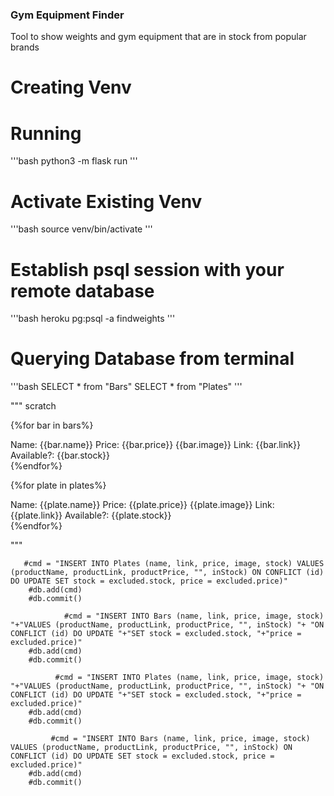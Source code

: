 ### Gym Equipment Finder
Tool to show weights and gym equipment that are in stock from popular brands

# Creating Venv

# Running
'''bash
python3 -m flask run
'''

# Activate Existing Venv
'''bash
source venv/bin/activate
'''

# Establish psql session with your remote database
'''bash
heroku pg:psql -a findweights
'''

# Querying Database from terminal
'''bash
SELECT * from "Bars"
SELECT * from "Plates"
'''

"""
scratch

  {%for bar in bars%}
                <div class="col-xl-3 col-lg-3 col-md-4 col-sm-6 col-3">
                    <span class="field-name">Name: </span>
                    <span class="field-value">{{bar.name}}</span>
                    <span class="field-name">Price: </span>
                    <span class="field-value">{{bar.price}}</span>
                    <span class="field-value">{{bar.image}}</span>
                    <span class="field-name">Link: </span>
                    <span class="field-value">{{bar.link}}</span>
                    <span class="field-name">Available?: </span>
                    <span class="field-value">{{bar.stock}}</span>
                </div>
    {%endfor%}



{%for plate in plates%}
                    <div class="col-xl-3 col-lg-3 col-md-4 col-sm-6 col-3">
                        <span class="field-name">Name: </span>
                        <span class="field-value">{{plate.name}}</span>
                        <span class="field-name">Price: </span>
                        <span class="field-value">{{plate.price}}</span>
                        <span class="field-value">{{plate.image}}</span>
                        <span class="field-name">Link: </span>
                        <span class="field-value">{{plate.link}}</span>
                        <span class="field-name">Available?: </span>
                        <span class="field-value">{{plate.stock}}</span>
                    </div>
                    {%endfor%}

"""


       #cmd = "INSERT INTO Plates (name, link, price, image, stock) VALUES (productName, productLink, productPrice, "", inStock) ON CONFLICT (id) DO UPDATE SET stock = excluded.stock, price = excluded.price)"
        #db.add(cmd)
        #db.commit()

                #cmd = "INSERT INTO Bars (name, link, price, image, stock) "+"VALUES (productName, productLink, productPrice, "", inStock) "+ "ON CONFLICT (id) DO UPDATE "+"SET stock = excluded.stock, "+"price = excluded.price)"
        #db.add(cmd)
        #db.commit()

              #cmd = "INSERT INTO Plates (name, link, price, image, stock) "+"VALUES (productName, productLink, productPrice, "", inStock) "+ "ON CONFLICT (id) DO UPDATE "+"SET stock = excluded.stock, "+"price = excluded.price)"
        #db.add(cmd)
        #db.commit()

             #cmd = "INSERT INTO Bars (name, link, price, image, stock) VALUES (productName, productLink, productPrice, "", inStock) ON CONFLICT (id) DO UPDATE SET stock = excluded.stock, price = excluded.price)"
        #db.add(cmd)
        #db.commit()